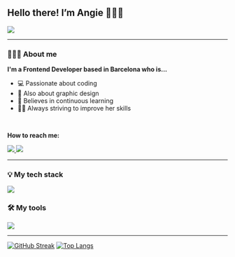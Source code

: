 <h2>Hello there! I’m Angie 🙋🏻‍♀️</h2>

<img src="https://i.pinimg.com/originals/56/aa/dc/56aadc8f75b6f4cb9b64ea55186a0a53.gif">

<img align="right" src="https://komarev.com/ghpvc/?username=anyeelog&style=flat-square&color=ff69b4" alt=""/>

<hr></hr>

<h3>👩🏻‍💻 About me</h3>

<strong>I'm a Frontend Developer based in Barcelona who is...</strong>

<ul>
  <li>💻 Passionate about coding</li>
  <li>🎨 Also about graphic design</li>
  <li>📝 Believes in continuous learning</li>
  <li>💪🏻 Always striving to improve her skills</li>
</ul>

<br>

<strong>How to reach me:</strong>

<a align="right" href="https://www.linkedin.com/in/anyeelog/">
  <img src="https://img.shields.io/badge/linkedin-ff69b4?style=for-the-badge&logo=linkedin">
</a>

<a align="right" href="mailto:anyee.logs@gmail.com">
  <img src="https://img.shields.io/badge/gmail-orange?style=for-the-badge">
</a>

<hr></hr>

<h3>💡 My tech stack</h3>
<img src="https://skillicons.dev/icons?i=html,css,js,sass,bootstrap,tailwind,react,ruby,gulp,webpack,mysql,git" />


<h3>🛠️ My tools</h3>
<img src="https://skillicons.dev/icons?i=ps,ai,figma,vscode,github,heroku,netlify" />

<hr></hr>

[![GitHub Streak](https://streak-stats.demolab.com/?user=anyeelog&theme=default)](https://git.io/streak-stats)
[![Top Langs](https://github-readme-stats.vercel.app/api/top-langs/?username=anyeelog&layout=compact)](https://github.com/anuraghazra/github-readme-stats)
